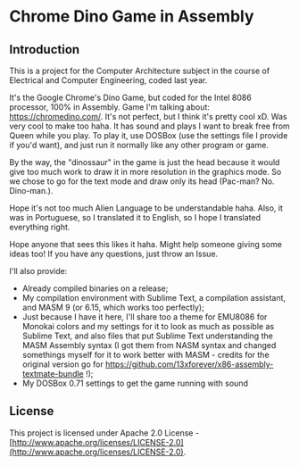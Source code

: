 # Chrome Dino Game in Assembly

## Introduction
This is a project for the Computer Architecture subject in the course of Electrical and Computer Engineering, coded last year.

It's the Google Chrome's Dino Game, but coded for the Intel 8086 processor, 100% in Assembly. Game I'm talking about: https://chromedino.com/.
It's not perfect, but I think it's pretty cool xD. Was very cool to make too haha. It has sound and plays I want to break free from Queen while you play. To play it, use DOSBox (use the settings file I provide if you'd want), and just run it normally like any other program or game.

By the way, the "dinossaur" in the game is just the head because it would give too much work to draw it in more resolution in the graphics mode. So we chose to go for the text mode and draw only its head (Pac-man? No. Dino-man.).

Hope it's not too much Alien Language to be understandable haha. Also, it was in Portuguese, so I translated it to English, so I hope I translated everything right.

Hope anyone that sees this likes it haha. Might help someone giving some ideas too! If you have any questions, just throw an Issue.

I'll also provide:
 - Already compiled binaries on a release;
 - My compilation environment with Sublime Text, a compilation assistant, and MASM 9 (or 6.15, which works too perfectly);
 - Just because I have it here, I'll share too a theme for EMU8086 for Monokai colors and my settings for it to look as much as possible as Sublime Text, and also files that put Sublime Text understanding the MASM Assembly syntax (I got them from NASM syntax and changed somethings myself for it to work better with MASM - credits for the original version go for https://github.com/13xforever/x86-assembly-textmate-bundle !);
 - My DOSBox 0.71 settings to get the game running with sound

## License
This project is licensed under Apache 2.0 License -  [http://www.apache.org/licenses/LICENSE-2.0](http://www.apache.org/licenses/LICENSE-2.0).
